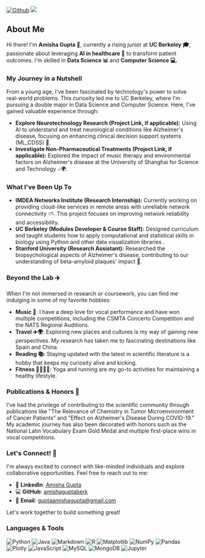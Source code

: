 [![Github](https://img.shields.io/github/followers/amishaguptaberk?label=Follow&style=social)](https://github.com/amishaguptaberk)
![](https://visitor-badge.laobi.icu/badge?page_id=amishaguptaberk.amishaguptaberk)

<!DOCTYPE html>
<html lang="en">

<head>
  <meta charset="UTF-8">
  <title>Amisha Gupta - Data Science & Computer Science </title>
</head>

<body>
  <h2>About Me </h2>

  <p> Hi there! I'm <strong>Amisha Gupta 🌟</strong>, currently a rising junior at <strong>UC Berkeley 🎓</strong>, passionate about leveraging <strong>AI in healthcare 🏥</strong> to transform patient outcomes. I'm skilled in <strong>Data Science 📊</strong> and <strong>Computer Science 💻.</strong></p>

  <h3>My Journey in a Nutshell </h3>

  <p>From a young age, I've been fascinated by technology's power to solve real-world problems. This curiosity led me to UC Berkeley, where I'm pursuing a double major in Data Science and Computer Science. Here, I've gained valuable experience through:</p>

  <ul>
    <li><strong>Explore Neurotechnology Research (Project Link, if applicable):</strong> Using AI to understand and treat neurological conditions like Alzheimer's disease, focusing on enhancing clinical decision support systems (ML_CDSS) 🧠.</li>
    <li><strong>Investigate Non-Pharmaceutical Treatments (Project Link, if applicable):</strong> Explored the impact of music therapy and environmental factors on Alzheimer's disease at the University of Shanghai for Science and Technology 🎶🌍.</li>
  </ul>

  <h3>What I've Been Up To </h3>

  <ul>
    <li><strong>IMDEA Networks Institute (Research Internship):</strong> Currently working on providing cloud-like services in remote areas with unreliable network connectivity ⛅. This project focuses on improving network reliability and accessibility.</li>
    <li><strong>UC Berkeley (Modules Developer & Course Staff):</strong> Designed curriculum and taught students how to apply computational and statistical skills in biology using Python and other data visualization libraries .</li>
    <li><strong>Stanford University (Research Assistant):</strong> Researched the biopsychological aspects of Alzheimer's disease, contributing to our understanding of beta-amyloid plaques' impact 🧬.</li>
  </ul>

  <h3>Beyond the Lab ✈️</h3>

  <p>When I'm not immersed in research or coursework, you can find me indulging in some of my favorite hobbies:</p>

  <ul>
    <li><strong>Music 🎵</strong>: I have a deep love for vocal performance and have won multiple competitions, including the CSMTA Concerto Competition and the NATS Regional Auditions.</li>
    <li> <strong>Travel ✈️🌍</strong>: Exploring new places and cultures is my way of gaining new perspectives. My research has taken me to fascinating destinations like Spain and China.</li>
    <li><strong>Reading 📚</strong>: Staying updated with the latest in scientific literature is a hobby that keeps my curiosity alive and kicking.</li>
    <li><strong>Fitness 🧘‍♂️🏃‍♀️</strong>: Yoga and running are my go-to activities for maintaining a healthy lifestyle.</li>
  </ul>

  <h3>Publications & Honors 🏅</h3>

  <p>I've had the privilege of contributing to the scientific community through publications like "The Relevance of Chemistry in Tumor Microenvironment of Cancer Patients" and "Effect on Alzheimer's Disease During COVID-19." My academic journey has also been decorated with honors such as the National Latin Vocabulary Exam Gold Medal and multiple first-place wins in vocal competitions.</p>

  <h3>Let's Connect! 📲</h3>
<p>I'm always excited to connect with like-minded individuals and explore collaborative opportunities. Feel free to reach out to me:</p>
<ul>
  <li>🔗 <strong>LinkedIn</strong>: <a href="https://www.linkedin.com/in/amishagupta9255">Amisha Gupta</a></li>
  <li>💻 <strong>GitHub</strong>: <a href="https://github.com/amishaguptaberk">amishaguptaberk</a></li>
  <li>📧 <strong>Email</strong>: <a href="mailto:guptaamishagupta@gmail.com">guptaamishagupta@gmail.com</a></li>
</ul>

<p>Let's work together to build something great!</p>

<h3>Languages & Tools</h3>

<p>
    <img src="https://img.shields.io/badge/python-3670A0?style=for-the-badge&logo=python&logoColor=ffdd54" alt="Python">
    <img src="https://img.shields.io/badge/java-%23ED8B00.svg?style=for-the-badge&logo=java&logoColor=white" alt="Java">
    <img src="https://img.shields.io/badge/markdown-%23000000.svg?style=for-the-badge&logo=markdown&logoColor=white" alt="Markdown">
    <img src="https://img.shields.io/badge/r-%23276DC3.svg?style=for-the-badge&logo=r&logoColor=white" alt="R">
    <img src="https://img.shields.io/badge/Matplotlib-%23ffffff.svg?style=for-the-badge&logo=Matplotlib&logoColor=black" alt="Matplotlib">
    <img src="https://img.shields.io/badge/Numpy-777BB4?style=for-the-badge&logo=numpy&logoColor=white" alt="NumPy">
    <img src="https://img.shields.io/badge/pandas-%23150458.svg?style=for-the-badge&logo=pandas&logoColor=white" alt="Pandas">
    <img src="https://img.shields.io/badge/Plotly-%233F4F75.svg?style=for-the-badge&logo=plotly&logoColor=white" alt="Plotly">
    <img src="https://img.shields.io/badge/javascript-%23323330.svg?style=for-the-badge&logo=javascript&logoColor=%23F7DF1E" alt="JavaScript">
    <img src="https://img.shields.io/badge/MySQL-005C84?style=for-the-badge&logo=mysql&logoColor=white" alt="MySQL">
    <img src="https://img.shields.io/badge/MongoDB-4EA94B?style=for-the-badge&logo=mongodb&logoColor=white" alt="MongoDB">
    <img src="https://img.shields.io/badge/Jupyter-F37626.svg?&style=for-the-badge&logo=Jupyter&logoColor=white" alt="Jupyter">
    <img src="https://img.shields.io/badge/SciPy-654FF0?style=for-the-badge
![Amisha's GitHub stats](https://github-readme-stats.vercel.app/api?username=amishaguptaberk&count_private=true&show_icons=true&theme=radical)
<p>💬 If you have any questions/feedback, please do not hesitate to reach out to me!<p>
</body>
</html>

